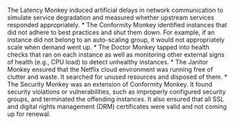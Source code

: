 The Latency Monkey induced artificial delays in network communication to simulate service degradation and measured whether upstream services responded appropriately. *  The Conformity Monkey identified instances that did not adhere to best practices and shut them down. For example, if an instance did not belong to an auto-scaling group, it would not appropriately scale when demand went up. *  The Doctor Monkey tapped into health checks that ran on each instance as well as monitoring other external signs of health (e.g., CPU load) to detect unhealthy instances. *  The Janitor Monkey ensured that the Netflix cloud environment was running free of clutter and waste. It searched for unused resources and disposed of them. *  The Security Monkey was an extension of Conformity Monkey. It found security violations or vulnerabilities, such as improperly configured security groups, and terminated the offending instances. It also ensured that all SSL and digital rights management (DRM) certificates were valid and not coming up for renewal.